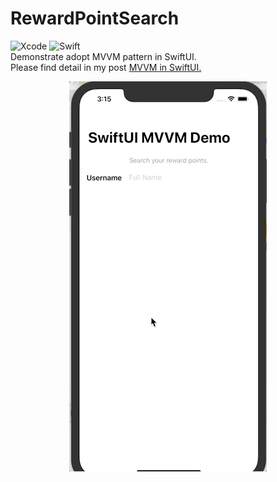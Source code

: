 # RewardPointSearch
![Xcode](https://img.shields.io/badge/Xcode-11.4-blue) ![Swift](https://img.shields.io/badge/Swift-5.2-orange)  
Demonstrate adopt MVVM pattern in SwiftUI.  
Please find detail in my post [MVVM in SwiftUI.](http://wayne-blog.herokuapp.com/blog/posts/20)
<p align="center">
    <img src="/.screenshot/screenshot.gif?sanitize=true">
</p>
